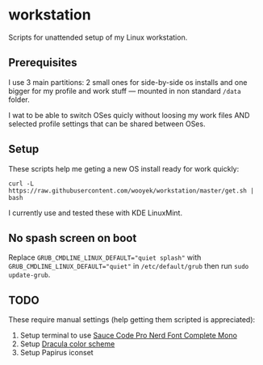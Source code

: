 # workstation

Scripts for unattended setup of my Linux workstation.

## Prerequisites

I use 3 main partitions: 2 small ones for side-by-side os installs and one bigger for my profile and work stuff — mounted in non standard `/data` folder.

I wat to be able to switch OSes quicly without loosing my work files AND selected profile settings that can be shared between OSes. 


## Setup

These scripts help me geting a new OS install ready for work quickly:

	curl -L https://raw.githubusercontent.com/wooyek/workstation/master/get.sh | bash
    
I currently use and tested these with KDE LinuxMint.


## No spash screen on boot

Replace `GRUB_CMDLINE_LINUX_DEFAULT="quiet splash"` with `GRUB_CMDLINE_LINUX_DEFAULT="quiet"` in `/etc/default/grub` then run `sudo update-grub`.


## TODO

These require manual settings (help getting them scripted is appreciated):

1. Setup terminal to use [Sauce Code Pro Nerd Font Complete Mono](https://github.com/ryanoasis/nerd-fonts/blob/master/patched-fonts/SourceCodePro/Regular/complete/Sauce%20Code%20Pro%20Nerd%20Font%20Complete%20Mono.ttf)
2. Setup [Dracula color scheme](https://store.kde.org/p/1001521)
3. Setup Papirus iconset

